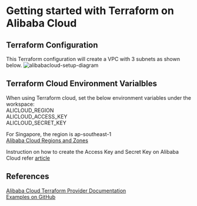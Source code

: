 # Getting started with Terraform on Alibaba Cloud

## Terraform Configuration
This Terraform configuration will create a VPC with 3 subnets as shown below.
![alibabacloud-setup-diagram](https://github.com/nvinod-net/terraform-alibabacloud-gettingstarted/blob/master/alibabacloud-setup.png)

## Terraform Cloud Environment Varialbles
When using Terraform cloud, set the below environment variables under the workspace:  
ALICLOUD_REGION  
ALICLOUD_ACCESS_KEY  
ALICLOUD_SECRET_KEY  

For Singapore, the region is ap-southeast-1  
[Alibaba Cloud Regions and Zones](https://www.alibabacloud.com/help/doc-detail/40654.htm)

Instruction on how to create the Access Key and Secret Key on Alibaba Cloud refer [article](https://www.alibabacloud.com/help/doc-detail/53045.htm)

## References
[Alibaba Cloud Terraform Provider Documentation](https://registry.terraform.io/providers/aliyun/alicloud/latest/docs)  
[Examples on GitHub](https://github.com/aliyun/terraform-provider-alicloud)
